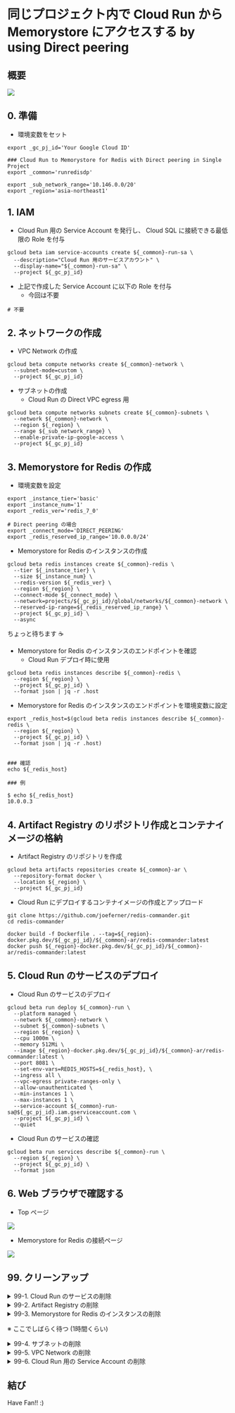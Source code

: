 # 同じプロジェクト内で Cloud Run から Memorystore にアクセスする by using Direct peering

## 概要

![](./_img/dp-overview.png)

## 0. 準備

+ 環境変数をセット

```
export _gc_pj_id='Your Google Cloud ID'

### Cloud Run to Memorystore for Redis with Direct peering in Single Project
export _common='runredisdp'

export _sub_network_range='10.146.0.0/20'
export _region='asia-northeast1'
```

## 1. IAM

+ Cloud Run 用の Service Account を発行し、 Cloud SQL に接続できる最低限の Role を付与

```
gcloud beta iam service-accounts create ${_common}-run-sa \
  --description="Cloud Run 用のサービスアカウント" \
  --display-name="${_common}-run-sa" \
  --project ${_gc_pj_id}
```

+ 上記で作成した Service Account に以下の Role を付与
  + 今回は不要

```
# 不要
```

## 2. ネットワークの作成

+ VPC Network の作成

```
gcloud beta compute networks create ${_common}-network \
  --subnet-mode=custom \
  --project ${_gc_pj_id}
```

+ サブネットの作成
  + Cloud Run の Direct VPC egress 用

```
gcloud beta compute networks subnets create ${_common}-subnets \
  --network ${_common}-network \
  --region ${_region} \
  --range ${_sub_network_range} \
  --enable-private-ip-google-access \
  --project ${_gc_pj_id}
```

## 3. Memorystore for Redis の作成

+ 環境変数を設定

```
export _instance_tier='basic'
export _instance_num='1'
export _redis_ver='redis_7_0'

# Direct peering の場合
export _connect_mode='DIRECT_PEERING'
export _redis_reserved_ip_range='10.0.0.0/24'
```

+ Memorystore for Redis のインスタンスの作成

```
gcloud beta redis instances create ${_common}-redis \
  --tier ${_instance_tier} \
  --size ${_instance_num} \
  --redis-version ${_redis_ver} \
  --region ${_region} \
  --connect-mode ${_connect_mode} \
  --network=projects/${_gc_pj_id}/global/networks/${_common}-network \
  --reserved-ip-range=${_redis_reserved_ip_range} \
  --project ${_gc_pj_id} \
  --async
```

ちょっと待ちます :coffee:

+ Memorystore for Redis のインスタンスのエンドポイントを確認
  + Cloud Run デプロイ時に使用

```
gcloud beta redis instances describe ${_common}-redis \
  --region ${_region} \
  --project ${_gc_pj_id} \
  --format json | jq -r .host
```

+ Memorystore for Redis のインスタンスのエンドポイントを環境変数に設定

```
export _redis_host=$(gcloud beta redis instances describe ${_common}-redis \
  --region ${_region} \
  --project ${_gc_pj_id} \
  --format json | jq -r .host)


### 確認
echo ${_redis_host}
```
```
### 例

$ echo ${_redis_host}
10.0.0.3
```

## 4. Artifact Registry のリポジトリ作成とコンテナイメージの格納

+ Artifact Registry のリポジトリを作成

```
gcloud beta artifacts repositories create ${_common}-ar \
  --repository-format docker \
  --location ${_region} \
  --project ${_gc_pj_id}
```

+ Cloud Run にデプロイするコンテナイメージの作成とアップロード

```
git clone https://github.com/joeferner/redis-commander.git
cd redis-commander

docker build -f Dockerfile . --tag=${_region}-docker.pkg.dev/${_gc_pj_id}/${_common}-ar/redis-commander:latest
docker push ${_region}-docker.pkg.dev/${_gc_pj_id}/${_common}-ar/redis-commander:latest
```

## 5. Cloud Run のサービスのデプロイ

+ Cloud Run のサービスのデプロイ

```
gcloud beta run deploy ${_common}-run \
  --platform managed \
  --network ${_common}-network \
  --subnet ${_common}-subnets \
  --region ${_region} \
  --cpu 1000m \
  --memory 512Mi \
  --image ${_region}-docker.pkg.dev/${_gc_pj_id}/${_common}-ar/redis-commander:latest \
  --port 8081 \
  --set-env-vars=REDIS_HOSTS=${_redis_host}, \
  --ingress all \
  --vpc-egress private-ranges-only \
  --allow-unauthenticated \
  --min-instances 1 \
  --max-instances 1 \
  --service-account ${_common}-run-sa@${_gc_pj_id}.iam.gserviceaccount.com \
  --project ${_gc_pj_id} \
  --quiet
```

+ Cloud Run のサービスの確認

```
gcloud beta run services describe ${_common}-run \
  --region ${_region} \
  --project ${_gc_pj_id} \
  --format json
```

## 6. Web ブラウザで確認する

+ Top ページ

![](./_img/dp-6-1.png)

+ Memorystore for Redis の接続ページ

![](./_img/dp-6-2.png)

## 99. クリーンアップ

<details>
<summary>99-1. Cloud Run のサービスの削除</summary>

```
gcloud beta run services delete ${_common}-run \
  --region ${_region} \
  --project ${_gc_pj_id}
```

</details>

<details>
<summary>99-2. Artifact Registry の削除</summary>

```
gcloud beta artifacts repositories delete ${_common}-ar \
  --location ${_region} \
  --project ${_gc_pj_id}
```

</details>

<details>
<summary>99-3. Memorystore for Redis のインスタンスの削除</summary>

```
gcloud beta redis instances delete ${_common}-redis \
  --region ${_region} \
  --project ${_gc_pj_id} \
  --async
```

</details>

※ ここでしばらく待つ (1時間くらい)

<details>
<summary>99-4. サブネットの削除</summary>

```
gcloud beta compute networks subnets delete ${_common}-subnets \
  --region ${_region} \
  --project ${_gc_pj_id}
```

</details>

<details>
<summary>99-5. VPC Network の削除</summary>

```
gcloud beta compute networks delete ${_common}-network \
  --project ${_gc_pj_id}
```

</details>

<details>
<summary>99-6. Cloud Run 用の Service Account の削除</summary>

```
gcloud beta iam service-accounts delete ${_common}-run-sa@${_gc_pj_id}.iam.gserviceaccount.com \
  --project ${_gc_pj_id}
```

</details>

## 結び

Have Fan!! :)
